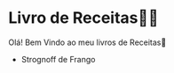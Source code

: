 # Livro de Receitas:man_cook:

Olá! Bem Vindo ao meu livros de Receitas:wave:

- Strognoff de Frango

